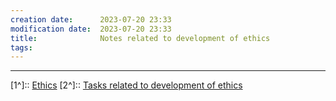 ```yaml
---
creation date:		2023-07-20 23:33
modification date:	2023-07-20 23:33
title: 				Notes related to development of ethics
tags:
---
```


---
[1^]:: [Ethics](Research%20and%20Development/Ethics/Ethics.md)
[2^]:: [Tasks related to development of ethics](Tasks%20related%20to%20development%20of%20ethics.md)
